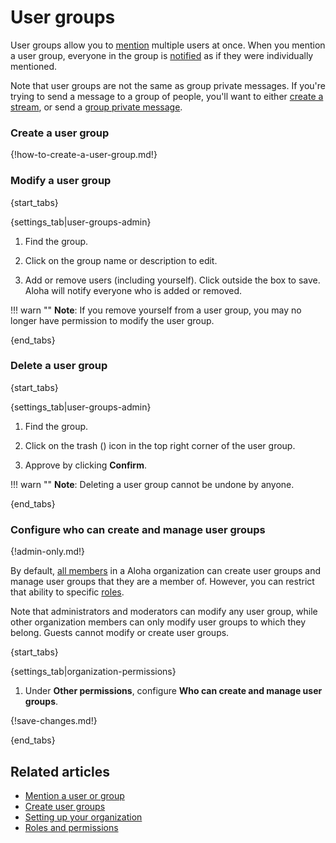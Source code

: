# User groups

User groups allow you to [mention](/help/mention-a-user-or-group) multiple
users at once. When you mention a user group, everyone in the group is
[notified](/help/pm-mention-alert-notifications) as if they were
individually mentioned.

Note that user groups are not the same as group private messages. If you're
trying to send a message to a group of people, you'll want to either
[create a stream](/help/create-a-stream), or send a
[group private message](/help/private-messages).

### Create a user group

{!how-to-create-a-user-group.md!}

### Modify a user group

{start_tabs}

{settings_tab|user-groups-admin}

1. Find the group.

1. Click on the group name or description to edit.

1. Add or remove users (including yourself). Click outside the box
   to save.  Aloha will notify everyone who is added or removed.

!!! warn ""
    **Note**: If you remove yourself from a user group, you
    may no longer have permission to modify the user group.

{end_tabs}

### Delete a user group

{start_tabs}

{settings_tab|user-groups-admin}

1. Find the group.

1. Click on the trash (<i class="fa fa-trash-o"></i>) icon in the top
   right corner of the user group.

1. Approve by clicking **Confirm**.

!!! warn ""
    **Note**: Deleting a user group cannot be undone by anyone.

{end_tabs}

### Configure who can create and manage user groups

{!admin-only.md!}

By default, [all members](/help/roles-and-permissions) in a Aloha
organization can create user groups and manage user groups that they
are a member of. However, you can restrict that ability to specific
[roles](/help/roles-and-permissions).

Note that administrators and moderators can modify any user group,
while other organization members can only modify user groups to which
they belong. Guests cannot modify or create user groups.

{start_tabs}

{settings_tab|organization-permissions}

1. Under **Other permissions**, configure **Who can create and manage user groups**.

{!save-changes.md!}

{end_tabs}

## Related articles

* [Mention a user or group](/help/mention-a-user-or-group)
* [Create user groups](/help/create-user-groups)
* [Setting up your organization](/help/getting-your-organization-started-with-zulip)
* [Roles and permissions](/help/roles-and-permissions)
